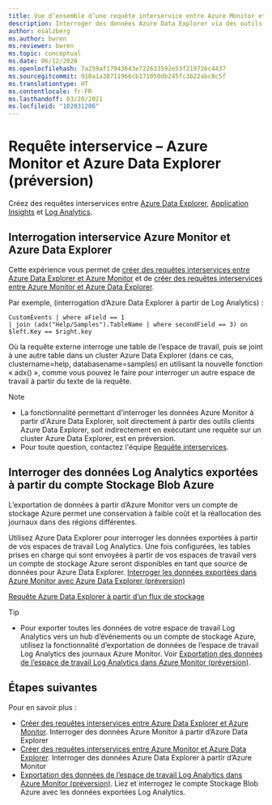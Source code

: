 ```yaml
---
title: Vue d’ensemble d’une requête interservice entre Azure Monitor et Azure Data Explorer (préversion)
description: Interroger des données Azure Data Explorer via des outils Azure Log Analytics, et inversement, pour joindre et analyser toutes vos données au même endroit.
author: osalzberg
ms.author: bwren
ms.reviewer: bwren
ms.topic: conceptual
ms.date: 06/12/2020
ms.openlocfilehash: 7a259af17943643e722633592e53f219726c4437
ms.sourcegitcommit: 910a1a38711966cb171050db245fc3b22abc8c5f
ms.translationtype: HT
ms.contentlocale: fr-FR
ms.lasthandoff: 03/20/2021
ms.locfileid: "102031206"
---
```

# <a name="cross-service-query---azure-monitor-and-azure-data-explorer-preview"></a>Requête interservice – Azure Monitor et Azure Data Explorer (préversion)
Créez des requêtes interservices entre [Azure Data Explorer](/azure/data-explorer/), [Application Insights](../app/app-insights-overview.md) et [Log Analytics](../logs/data-platform-logs.md).
## <a name="azure-monitor-and-azure-data-explorer-cross-service-querying"></a>Interrogation interservice Azure Monitor et Azure Data Explorer
Cette expérience vous permet de [créer des requêtes interservices entre Azure Data Explorer et Azure Monitor](/azure/data-explorer/query-monitor-data) et de [créer des requêtes interservices entre Azure Monitor et Azure Data Explorer](./azure-monitor-data-explorer-proxy.md).

Par exemple, (interrogation d’Azure Data Explorer à partir de Log Analytics) :
```kusto
CustomEvents | where aField == 1
| join (adx("Help/Samples").TableName | where secondField == 3) on $left.Key == $right.key
```
Où la requête externe interroge une table de l’espace de travail, puis se joint à une autre table dans un cluster Azure Data Explorer (dans ce cas, clustername=help, databasename=samples) en utilisant la nouvelle fonction « adx() », comme vous pouvez le faire pour interroger un autre espace de travail à partir du texte de la requête.

> [!NOTE]
> * La fonctionnalité permettant d'interroger les données Azure Monitor à partir d'Azure Data Explorer, soit directement à partir des outils clients Azure Data Explorer, soit indirectement en exécutant une requête sur un cluster Azure Data Explorer, est en préversion.
> * Pour toute question, contactez l'équipe [Requête interservices](mailto:adxproxy@microsoft.com).

## <a name="query-exported-log-analytics-data-from-azure-blob-storage-account"></a>Interroger des données Log Analytics exportées à partir du compte Stockage Blob Azure

L’exportation de données à partir d’Azure Monitor vers un compte de stockage Azure permet une conservation à faible coût et la réallocation des journaux dans des régions différentes.

Utilisez Azure Data Explorer pour interroger les données exportées à partir de vos espaces de travail Log Analytics. Une fois configurées, les tables prises en charge qui sont envoyées à partir de vos espaces de travail vers un compte de stockage Azure seront disponibles en tant que source de données pour Azure Data Explorer. [Interroger les données exportées dans Azure Monitor avec Azure Data Explorer (préversion)](../logs/azure-data-explorer-query-storage.md)

[Requête Azure Data Explorer à partir d’un flux de stockage](media\azure-data-explorer-query-storage\exported-data-query.png)

>[!tip] 
> * Pour exporter toutes les données de votre espace de travail Log Analytics vers un hub d’événements ou un compte de stockage Azure, utilisez la fonctionnalité d’exportation de données de l’espace de travail Log Analytics des journaux Azure Monitor. Voir [Exportation des données de l’espace de travail Log Analytics dans Azure Monitor (préversion)](/azure/data-explorer/query-monitor-data).

## <a name="next-steps"></a>Étapes suivantes
Pour en savoir plus :
* [Créer des requêtes interservices entre Azure Data Explorer et Azure Monitor](/azure/data-explorer/query-monitor-data). Interroger des données Azure Monitor à partir d’Azure Data Explorer
* [Créer des requêtes interservices entre Azure Monitor et Azure Data Explorer](./azure-monitor-data-explorer-proxy.md). Interroger des données Azure Data Explorer à partir d’Azure Monitor
* [Exportation des données de l’espace de travail Log Analytics dans Azure Monitor (préversion)](/azure/data-explorer/query-monitor-data). Liez et interrogez le compte Stockage Blob Azure avec les données exportées Log Analytics.